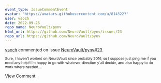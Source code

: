 ```yaml
---
event_type: IssueCommentEvent
avatar: "https://avatars.githubusercontent.com/u/814322?"
user: vsoch
date: 2022-09-26
repo_name: NeuroVault/pynv
html_url: https://github.com/NeuroVault/pynv/issues/23
repo_url: https://github.com/NeuroVault/pynv
---
```


<a href='https://github.com/vsoch' target='_blank'>vsoch</a> commented on issue <a href='https://github.com/NeuroVault/pynv/issues/23' target='_blank'>NeuroVault/pynv#23</a>.

<small>Sure, I haven't worked on NeuroVault since probably 2016, so I suppose just ping me if you need any help! I'm happy to go with whatever direction y'all decide, and also happy to do work where needed....</small>

<a href='https://github.com/NeuroVault/pynv/issues/23' target='_blank'>View Comment</a>